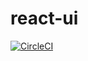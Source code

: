 # react-ui

[![CircleCI](https://circleci.com/gh/zhangyongwang4444/react-ui.svg?style=svg)](https://circleci.com/gh/zhangyongwang4444/react-ui)
